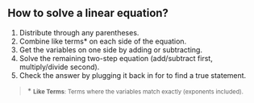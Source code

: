 ## How to solve a linear equation?

1. Distribute through any parentheses.
2. Combine like terms\* on each side of the equation.
3. Get the variables on one side by adding or subtracting.
4. Solve the remaining two-step equation (add/subtract first, multiply/divide second).
5. Check the answer by plugging it back in for to find a true statement.

> \* <small>**Like Terms**: Terms where the variables match exactly (exponents included).</small>

